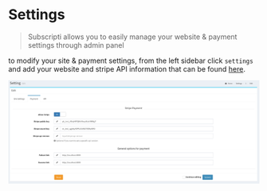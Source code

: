 # Settings

> Subscripti allows you to easily manage your website & payment settings through admin panel

to modify your site & payment settings, from the left sidebar click `settings` and add your website and stripe API information that can be found [here](https://dashboard.stripe.com/test/apikeys).

![settings](assets/settings.png)
